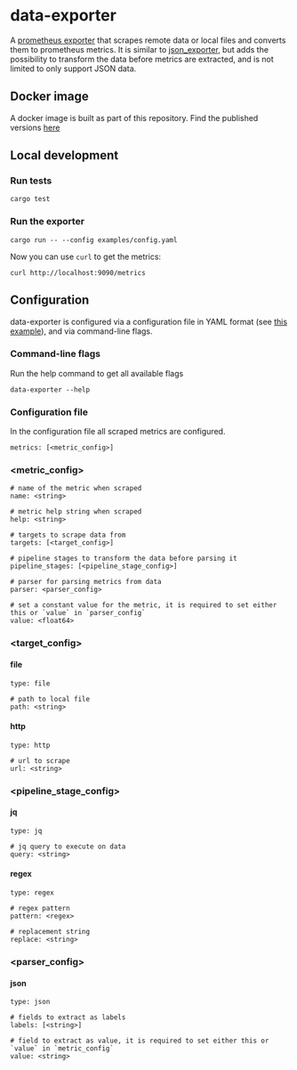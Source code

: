 # data-exporter
A [prometheus exporter](https://prometheus.io/docs/introduction/glossary/#exporter) that scrapes remote data or local files and converts them to prometheus metrics. It is similar to [json_exporter](https://github.com/prometheus-community/json_exporter/), but adds the possibility to transform the data before metrics are extracted, and is not limited to only support JSON data. 

## Docker image
A docker image is built as part of this repository. Find the published versions [here](https://github.com/fredr/data-exporter/pkgs/container/data-exporter)

## Local development
### Run tests
```
cargo test
```
### Run the exporter
```
cargo run -- --config examples/config.yaml
```
Now you can use `curl` to get the metrics:
```
curl http://localhost:9090/metrics
```

## Configuration
data-exporter is configured via a configuration file in YAML format (see [this example](https://github.com/fredr/data-exporter/blob/main/examples/config.yaml)), and via command-line flags.

### Command-line flags
Run the help command to get all available flags
```
data-exporter --help
```

### Configuration file
In the configuration file all scraped metrics are configured.

```
metrics: [<metric_config>]
```

### <metric_config>
```
# name of the metric when scraped
name: <string>

# metric help string when scraped
help: <string>

# targets to scrape data from
targets: [<target_config>]

# pipeline stages to transform the data before parsing it
pipeline_stages: [<pipeline_stage_config>]

# parser for parsing metrics from data
parser: <parser_config>

# set a constant value for the metric, it is required to set either this or `value` in `parser_config`
value: <float64>
```

### <target_config>
#### file
```
type: file

# path to local file
path: <string>
```
#### http
```
type: http

# url to scrape
url: <string>
```

### <pipeline_stage_config>
#### jq
```
type: jq

# jq query to execute on data
query: <string>
```

#### regex
```
type: regex

# regex pattern
pattern: <regex>

# replacement string
replace: <string>
```

### <parser_config>
#### json
```
type: json

# fields to extract as labels
labels: [<string>]

# field to extract as value, it is required to set either this or `value` in `metric_config`
value: <string>
```
